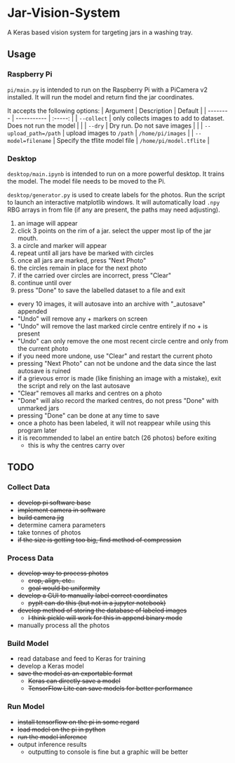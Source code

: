 # Jar-Vision-System
A Keras based vision system for targeting jars in a washing tray.

## Usage
### Raspberry Pi
`pi/main.py` is intended to run on the Raspberry Pi with a PiCamera v2 installed. It will run the model and return find the jar coordinates.

It accepts the following options:
| Argument | Description | Default |
| -------- | ----------- | :-----: |
| `--collect` | only collects images to add to dataset. Does not run the model | |
| `--dry`  | Dry run. Do not save images | |
| `--upload_path=/path` | upload images to `/path` | `/home/pi/images` |
| `--model=filename` | Specify the tflite model file | `/home/pi/model.tflite` |

### Desktop
`desktop/main.ipynb` is intended to run on a more powerful desktop. It trains the model. The model file needs to be moved to the Pi.

`desktop/generator.py` is used to create labels for the photos. Run the script to launch an interactive matplotlib windows. It will automatically load `.npy` RBG arrays in from file (if any are present, the paths may need adjusting). 
1. an image will appear
2. click 3 points on the rim of a jar. select the upper most lip of the jar mouth.
3. a circle and marker will appear
4. repeat until all jars have be marked with circles
5. once all jars are marked, press "Next Photo"
6. the circles remain in place for the next photo
7. if the carried over circles are incorrect, press "Clear"
8. continue until over
9. press "Done" to save the labelled dataset to a file and exit

 - every 10 images, it will autosave into an archive with "_autosave" appended
 - "Undo" will remove any + markers on screen
 - "Undo" will remove the last marked circle centre entirely if no + is present
 - "Undo" can only remove the one most recent circle centre and only from the current photo
 - if you need more undone, use "Clear" and restart the current photo
 - pressing "Next Photo" can not be undone and the data since the last autosave is ruined
 - if a grievous error is made (like finishing an image with a mistake), exit the script and rely on the last autosave
 - "Clear" removes all marks and centres on a photo
 - "Done" will also record the marked centres, do not press "Done" with unmarked jars
 - pressing "Done" can be done at any time to save
 - once a photo has been labeled, it will not reappear while using this program later
 - it is recommended to label an entire batch (26 photos) before exiting
   - this is why the centres carry over



## TODO
### Collect Data
 - ~~develop pi software base~~
 - ~~implement camera in software~~
 - ~~build camera jig~~
 - determine camera parameters
 - take tonnes of photos
 - ~~if the size is getting too big, find method of compression~~
### Process Data
 - ~~develop way to process photos~~
   - ~~crop, align, etc..~~
   - ~~goal would be uniformity~~
 - ~~develop a GUI to manually label correct coordinates~~
   - ~~pyplt can do this (but not in a jupyter notebook)~~
 - ~~develop method of storing the database of labeled images~~
   - ~~I think pickle will work for this in append binary mode~~
 - manually process all the photos
### Build Model
 - read database and feed to Keras for training
 - develop a Keras model
 - ~~save the model as an exportable format~~
   - ~~Keras can directly save a model~~
   - ~~TensorFlow Lite can save models for better performance~~
### Run Model
 - ~~install tensorflow on the pi in some regard~~
 - ~~load model on the pi in python~~
 - ~~run the model inference~~
 - output inference results
   - outputting to console is fine but a graphic will be better
